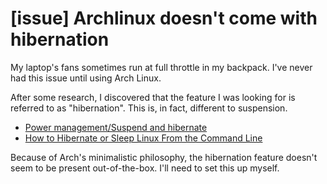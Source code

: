 # [issue] Archlinux doesn't come with hibernation
My laptop's fans sometimes run at full throttle in my backpack. I've never had this issue until using Arch Linux. 

After some research, I discovered that the feature I was looking for is referred to as "hibernation". This is, in fact, different to suspension.

- [Power management/Suspend and hibernate](https://wiki.archlinux.org/title/Power_management/Suspend_and_hibernate)
- [How to Hibernate or Sleep Linux From the Command Line](https://www.howtogeek.com/devops/how-to-hibernate-or-sleep-linux-from-the-command-line/)

Because of Arch's minimalistic philosophy, the hibernation feature doesn't seem to be present out-of-the-box. I'll need to set this up myself. 


